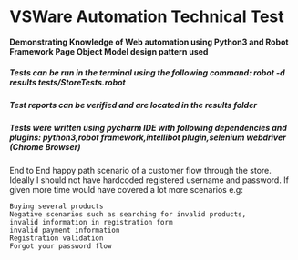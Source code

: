 # VSWare Automation Technical Test

**Demonstrating Knowledge of Web automation using Python3 and Robot Framework Page Object Model design pattern used**

##### Tests can be run in the terminal using the following command:  robot -d results tests/StoreTests.robot 
##### Test reports can be verified and are located in the results folder

##### Tests were written using pycharm IDE with following dependencies and plugins: python3,robot framework,intellibot plugin,selenium webdriver (Chrome Browser)

End to End happy path scenario of a customer flow through the store.
Ideally I should not have hardcoded registered username and password.
If given more time would have covered a lot more scenarios e.g:

```
Buying several products
Negative scenarios such as searching for invalid products, 
invalid information in registration form
invalid payment information
Registration validation
Forgot your password flow
```



